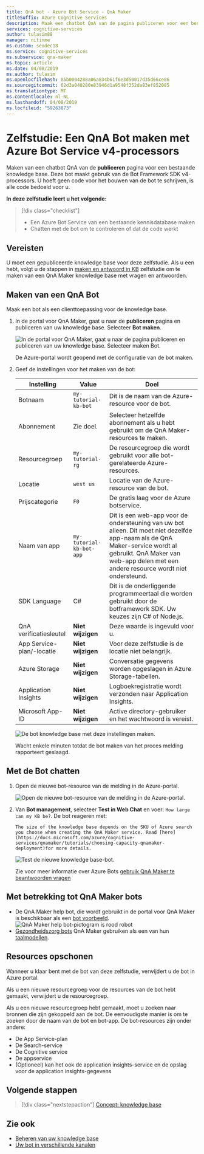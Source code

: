 ```yaml
---
title: QnA bot - Azure Bot Service - QnA Maker
titleSuffix: Azure Cognitive Services
description: Maak een chatbot QnA van de pagina publiceren voor een bestaande knowledge base. Deze bot maakt gebruik van de Bot Framework SDK v4-processors. U hoeft geen code voor het bouwen van de bot te schrijven, is alle code bedoeld voor u.
services: cognitive-services
author: tulasim88
manager: nitinme
ms.custom: seodec18
ms.service: cognitive-services
ms.subservice: qna-maker
ms.topic: article
ms.date: 04/08/2019
ms.author: tulasim
ms.openlocfilehash: 85b0004288a06a834b61f6e3d50017d35d66ce86
ms.sourcegitcommit: 62d3a040280e83946d1a9548f352da83ef852085
ms.translationtype: MT
ms.contentlocale: nl-NL
ms.lasthandoff: 04/08/2019
ms.locfileid: "59263873"
---
```

# <a name="tutorial-create-a-qna-bot-with-azure-bot-service-v4"></a>Zelfstudie: Een QnA Bot maken met Azure Bot Service v4-processors

Maken van een chatbot QnA van de **publiceren** pagina voor een bestaande knowledge base. Deze bot maakt gebruik van de Bot Framework SDK v4-processors. U hoeft geen code voor het bouwen van de bot te schrijven, is alle code bedoeld voor u.

**In deze zelfstudie leert u het volgende:**

<!-- green checkmark -->
> [!div class="checklist"]
> * Een Azure Bot Service van een bestaande kennisdatabase maken
> * Chatten met de bot om te controleren of dat de code werkt 

## <a name="prerequisites"></a>Vereisten

U moet een gepubliceerde knowledge base voor deze zelfstudie. Als u een hebt, volgt u de stappen in [maken en antwoord in KB](create-publish-query-in-portal.md) zelfstudie om te maken van een QnA Maker knowledge base met vragen en antwoorden.

<a name="create-a-knowledge-base-bot"></a>

## <a name="create-a-qna-bot"></a>Maken van een QnA Bot

Maak een bot als een clienttoepassing voor de knowledge base. 

1. In de portal voor QnA Maker, gaat u naar de **publiceren** pagina en publiceren van uw knowledge base. Selecteer **Bot maken**. 

    ![In de portal voor QnA Maker, gaat u naar de pagina publiceren en publiceren van uw knowledge base. Selecteer maken Bot.](../media/qnamaker-tutorials-create-bot/create-bot-from-published-knowledge-base-page.png)

    De Azure-portal wordt geopend met de configuratie van de bot maken.

1.  Geef de instellingen voor het maken van de bot:

    |Instelling|Value|Doel|
    |--|--|--|
    |Botnaam|`my-tutorial-kb-bot`|Dit is de naam van de Azure-resource voor de bot.|
    |Abonnement|Zie doel.|Selecteer hetzelfde abonnement als u hebt gebruikt om de QnA Maker-resources te maken.|
    |Resourcegroep|`my-tutorial-rg`|De resourcegroep die wordt gebruikt voor alle bot-gerelateerde Azure-resources.|
    |Locatie|`west us`|Locatie van de Azure-resource van de bot.|
    |Prijscategorie|`F0`|De gratis laag voor de Azure botservice.|
    |Naam van app|`my-tutorial-kb-bot-app`|Dit is een web-app voor de ondersteuning van uw bot alleen. Dit moet niet dezelfde app-naam als de QnA Maker-service wordt al gebruikt. QnA Maker van web-app delen met een andere resource wordt niet ondersteund.|
    |SDK Language|C#|Dit is de onderliggende programmeertaal die worden gebruikt door de botframework SDK. Uw keuzes zijn C# of Node.js.|
    |QnA verificatiesleutel|**Niet wijzigen**|Deze waarde is ingevuld voor u.|
    |App Service-plan/-locatie|**Niet wijzigen**|Voor deze zelfstudie is de locatie niet belangrijk.|
    |Azure Storage|**Niet wijzigen**|Conversatie gegevens worden opgeslagen in Azure Storage-tabellen.|
    |Application Insights|**Niet wijzigen**|Logboekregistratie wordt verzonden naar Application Insights.|
    |Microsoft App-ID|**Niet wijzigen**|Active directory-gebruiker en het wachtwoord is vereist.|

    ![De bot knowledge base met deze instellingen maken.](../media/qnamaker-tutorials-create-bot/create-bot-from-published-knowledge-base.png)

    Wacht enkele minuten totdat de bot maken van het proces melding rapporteert geslaagd.

<a name="test-the-bot"></a>

## <a name="chat-with-the-bot"></a>Met de Bot chatten

1. Open de nieuwe bot-resource van de melding in de Azure-portal. 

    ![Open de nieuwe bot-resource van de melding in de Azure-portal.](../media/qnamaker-tutorials-create-bot/azure-portal-notifications.png)

1. Van **Bot management**, selecteer **Test in Web Chat** en voer: `How large can my KB be?`. De bot reageren met: 


    `The size of the knowledge base depends on the SKU of Azure search you choose when creating the QnA Maker service. Read [here](https://docs.microsoft.com/azure/cognitive-services/qnamaker/tutorials/choosing-capacity-qnamaker-deployment)for more details.`


    ![Test de nieuwe knowledge base-bot.](../media/qnamaker-tutorial-create-publish-query-in-portal/test-bot-in-web-chat-in-azure-portal.png)

    Zie voor meer informatie over Azure Bots [gebruik QnA Maker te beantwoorden vragen](https://docs.microsoft.com/azure/bot-service/bot-builder-howto-qna?view=azure-bot-service-4.0&tabs=cs)

## <a name="related-to-qna-maker-bots"></a>Met betrekking tot QnA Maker bots

* De QnA Maker help bot, die wordt gebruikt in de portal voor QnA Maker is beschikbaar als een [bot voorbeeld](https://github.com/Microsoft/BotBuilder-Samples/tree/master/experimental/csharp_dotnetcore/qnamaker-support-bot).
    ![QnA Maker help bot-pictogram is rood robot](../media/qnamaker-tutorials-create-bot/answer-bot-icon.PNG)
* [Gezondheidszorg bots](https://docs.microsoft.com/HealthBot/qna_model_howto) QnA Maker gebruiken als een van hun [taalmodellen](https://docs.microsoft.com/HealthBot/qna_model_howto).

## <a name="clean-up-resources"></a>Resources opschonen

Wanneer u klaar bent met de bot van deze zelfstudie, verwijdert u de bot in Azure portal. 

Als u een nieuwe resourcegroep voor de resources van de bot hebt gemaakt, verwijdert u de resourcegroep. 

Als u een nieuwe resourcegroep hebt gemaakt, moet u zoeken naar bronnen die zijn gekoppeld aan de bot. De eenvoudigste manier is om te zoeken door de naam van de bot en bot-app. De bot-resources zijn onder andere:

* De App Service-plan
* De Search-service
* De Cognitive service
* De appservice
* (Optioneel) kan het ook de application insights-service en de opslag voor de application insights-gegevens

## <a name="next-steps"></a>Volgende stappen

> [!div class="nextstepaction"]
> [Concept: knowledge base](../concepts/knowledge-base.md)

## <a name="see-also"></a>Zie ook

- [Beheren van uw knowledge base](https://qnamaker.ai)
- [Uw bot in verschillende kanalen](https://docs.microsoft.com/azure/bot-service/bot-service-manage-channels)
